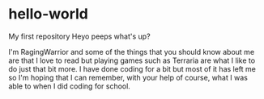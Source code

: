# hello-world
My first repository
Heyo peeps what's up?

I'm RagingWarrior and some of the things that you should know about me are that I love to read but playing games such as Terraria are what I like to do just that bit more. I have done coding for a bit but most of it has left me so I'm hoping that I can remember, with your help of course, what I was able to when I did coding for school.
